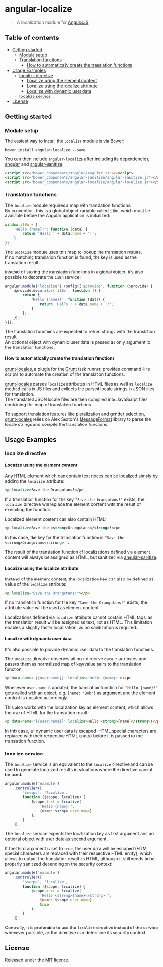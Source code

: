 # angular-localize

> A localization module for [AngularJS](http://angularjs.org/).

## Table of contents

- [Getting started](#getting-started)
    - [Module setup](#module-setup)
    - [Translation functions](#translation-functions)
        - [How to automatically create the translation functions](#how-to-automatically-create-the-translation-functions)
- [Usage Examples](#usage-examples)
    - [localize directive](#localize-directive)
        - [Localize using the element content](#localize-using-the-element-content)
        - [Localize using the localize attribute](#localize-using-the-localize-attribute)
        - [Localize with dynamic user data](#localize-with-dynamic-user-data)
    - [localize service](#localize-service)
- [License](#license)

## Getting started

### Module setup
The easiest way to install the `localize` module is via [Bower](http://bower.io/):

```shell
bower install angular-localize --save
```

You can then include `angular-localize` after including its dependencies, [angular](https://github.com/angular/bower-angular) and [angular-sanitize](https://github.com/angular/bower-angular-sanitize):

```html
<script src="bower_components/angular/angular.js"></script>
<script src="bower_components/angular-sanitize/angular-sanitize.js"></script>
<script src="bower_components/angular-localize/angular-localize.js"></script>
```

### Translation functions
The `localize` module requires a map with translation functions.  
By convention, this is a global object variable called `i18n`, which must be available before the Angular application is initialized:

```js
window.i18n = {
    'Hello {name}!': function (data) {
        return 'Hallo ' + data.name + '!';
    }
};
```

The `localize` module uses this map to lookup the translation results.  
If no matching translation function is found, the key is used as the translation result.

Instead of storing the translation functions in a global object, it's also possible to decorate the `i18n` service:

```js
angular.module('localize').config(['$provide', function ($provide) {
    $provide.decorator('i18n', function () {
        return {
            'Hello {name}!': function (data) {
                return 'Hallo ' + data.name + '!';
            }
        };
    });
}]);
```

The translation functions are expected to return strings with the translation result.  
An optional object with dynamic user data is passed as only argument to the translation functions.

#### How to automatically create the translation functions
[grunt-locales](https://github.com/blueimp/grunt-locales), a plugin for the [Grunt](http://gruntjs.com/) task runner, provides command-line scripts to automate the creation of the translation functions.

[grunt-locales](https://github.com/blueimp/grunt-locales) parses `localize` attributes in HTML files as well as `localize` method calls in JS files and collects the parsed locale strings in JSON files for translation.  
The translated JSON locale files are then compiled into JavaScript files containing the map of translation functions.

To support translation features like pluralization and gender selection, [grunt-locales](https://github.com/blueimp/grunt-locales) relies on Alex Sexton's [MessageFormat](https://github.com/SlexAxton/messageformat.js) library to parse the locale strings and compile the translation functions.

## Usage Examples

### localize directive

#### Localize using the element content
Any HTML element which can contain text nodes can be localized simply by adding the `localize` attribute:

```html
<p localize>Save the Orangutans!</p>
```

If a translation function for the key `"Save the Orangutans!"` exists, the `localize` directive will replace the element content with the result of executing the function.

Localized element content can also contain HTML:

```html
<p localize>Save the <strong>Orangutans</strong>!</p>
```

In this case, the key for the translation function is `"Save the <strong>Orangutans</strong>!"`.

The result of the translation function of localizations defined via element content will always be assigned as HTML, but sanitized via [angular-sanitize](https://github.com/angular/bower-angular-sanitize).

#### Localize using the localize attribute
Instead of the element content, the localization key can also be defined as value of the `localize` attribute:

```html
<p localize="Save the Orangutans!"></p>
```

If no translation function for the key `"Save the Orangutans!"` exists, the attribute value will be used as element content.

Localizations defined via `localize` attribute cannot contain HTML tags, as the translation result will be assigned as text, not as HTML. This limitation enables a slightly faster localization, as no sanitization is required.

#### Localize with dynamic user data
It's also possible to provide dynamic user data to the translation functions.

The `localize` directive observes all non-directive `data-*` attributes and passes them as normalized map of key/value pairs to the translation function:

```html
<p data-name="{{user.name}}" localize="Hello {name}!"></p>
```

Whenever `user.name` is updated, the translation function for `"Hello {name}!"` gets called with an object, e.g. `{name: 'Bob'}` as argument and the element content is updated accordingly.

This also works with the localization key as element content, which allows the use of HTML for the translation result:

```html
<p data-name="{{user.name}}" localize>Hello <strong>{name}</strong>!</p>
```

In this case, all dynamic user data is escaped (HTML special characters are replaced with their respective HTML entity) before it is passed to the translation function.

### localize service
The `localize` service is an equivalent to the `localize` directive and can be used to generate localized results in situations where the directive cannot be used:

```js
angular.module('example')
    .controller([
        '$scope', 'localize',
        function ($scope, localize) {
            $scope.text = localize(
                'Hello {name}!',
                {name: $scope.user.name}
            );
        }
    ]);
```

The `localize` service expects the localization key as first argument and an optional object with user data as second argument.

If the third argument is set to `true`, the user data will be escaped (HTML special characters are replaced with their respective HTML entity), which allows to output the translation result as HTML, although it still needs to be properly sanitized depending on the security context:

```js
angular.module('example')
    .controller([
        '$scope', 'localize',
        function ($scope, localize) {
            $scope.text = localize(
                'Hello <strong>{name}</strong>!',
                {name: $scope.user.name},
                true
            );
        }
    ]);
```

Generally, it is preferable to use the `localize` directive instead of the service whenever possible, as the directive can determine its security context.

## License
Released under the [MIT license](http://www.opensource.org/licenses/MIT).
